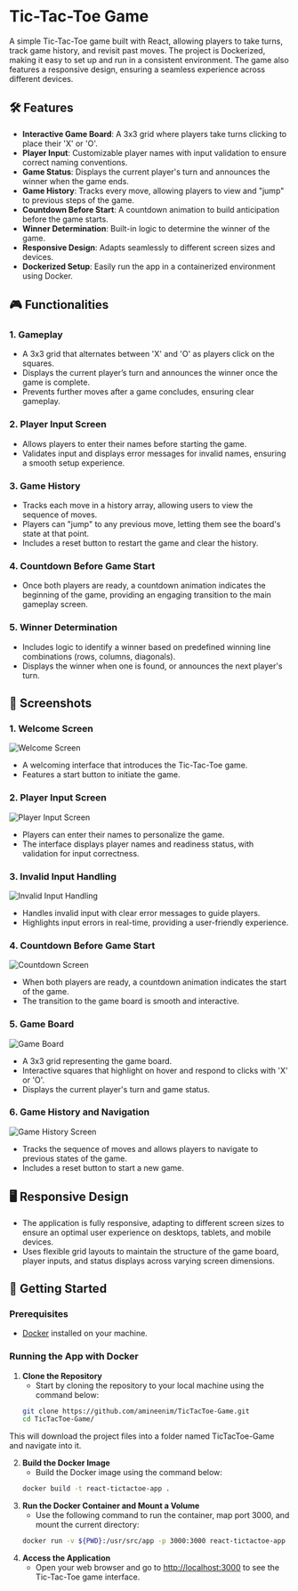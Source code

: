 # Tic-Tac-Toe Game 

A simple Tic-Tac-Toe game built with React, allowing players to take turns, track game history, and revisit past moves. The project is Dockerized, making it easy to set up and run in a consistent environment. The game also features a responsive design, ensuring a seamless experience across different devices.

## 🛠 Features
- **Interactive Game Board**: A 3x3 grid where players take turns clicking to place their 'X' or 'O'.
- **Player Input**: Customizable player names with input validation to ensure correct naming conventions.
- **Game Status**: Displays the current player's turn and announces the winner when the game ends.
- **Game History**: Tracks every move, allowing players to view and "jump" to previous steps of the game.
- **Countdown Before Start**: A countdown animation to build anticipation before the game starts.
- **Winner Determination**: Built-in logic to determine the winner of the game.
- **Responsive Design**: Adapts seamlessly to different screen sizes and devices.
- **Dockerized Setup**: Easily run the app in a containerized environment using Docker.

## 🎮 Functionalities
### 1. **Gameplay**
   - A 3x3 grid that alternates between 'X' and 'O' as players click on the squares.
   - Displays the current player’s turn and announces the winner once the game is complete.
   - Prevents further moves after a game concludes, ensuring clear gameplay.

### 2. **Player Input Screen**
   - Allows players to enter their names before starting the game.
   - Validates input and displays error messages for invalid names, ensuring a smooth setup experience.

### 3. **Game History**
   - Tracks each move in a history array, allowing users to view the sequence of moves.
   - Players can "jump" to any previous move, letting them see the board's state at that point.
   - Includes a reset button to restart the game and clear the history.

### 4. **Countdown Before Game Start**
   - Once both players are ready, a countdown animation indicates the beginning of the game, providing an engaging transition to the main gameplay screen.

### 5. **Winner Determination**
   - Includes logic to identify a winner based on predefined winning line combinations (rows, columns, diagonals).
   - Displays the winner when one is found, or announces the next player's turn.

## 📸 Screenshots

### 1. **Welcome Screen**
   ![Welcome Screen](screenshots/welcomescreen.png)
   - A welcoming interface that introduces the Tic-Tac-Toe game.
   - Features a start button to initiate the game.

### 2. **Player Input Screen**
   ![Player Input Screen](screenshots/playersscreen.png)
   - Players can enter their names to personalize the game.
   - The interface displays player names and readiness status, with validation for input correctness.

### 3. **Invalid Input Handling**
   ![Invalid Input Handling](screenshots/invalidinput.png)
   - Handles invalid input with clear error messages to guide players.
   - Highlights input errors in real-time, providing a user-friendly experience.

### 4. **Countdown Before Game Start**
   ![Countdown Screen](screenshots/countdown.png)
   - When both players are ready, a countdown animation indicates the start of the game.
   - The transition to the game board is smooth and interactive.

### 5. **Game Board**
   ![Game Board](screenshots/gamescreen.png)
   - A 3x3 grid representing the game board.
   - Interactive squares that highlight on hover and respond to clicks with 'X' or 'O'.
   - Displays the current player's turn and game status.

### 6. **Game History and Navigation**
   ![Game History Screen](screenshots/winningscreen.png)
   - Tracks the sequence of moves and allows players to navigate to previous states of the game.
   - Includes a reset button to start a new game.

## 🖥️ Responsive Design
   - The application is fully responsive, adapting to different screen sizes to ensure an optimal user experience on desktops, tablets, and mobile devices.
   - Uses flexible grid layouts to maintain the structure of the game board, player inputs, and status displays across varying screen dimensions.

## 🚀 Getting Started

### Prerequisites
- [Docker](https://www.docker.com/get-started) installed on your machine.

### Running the App with Docker

1. **Clone the Repository**
   - Start by cloning the repository to your local machine using the command below:
   ```bash
   git clone https://github.com/amineenim/TicTacToe-Game.git
   cd TicTacToe-Game/
This will download the project files into a folder named TicTacToe-Game and navigate into it.

2. **Build the Docker Image**
   - Build the Docker image using the command below:
   ```bash
   docker build -t react-tictactoe-app .
3. **Run the Docker Container and Mount a Volume**
   - Use the following command to run the container, map port 3000, and mount the current directory:
   ```bash
   docker run -v ${PWD}:/usr/src/app -p 3000:3000 react-tictactoe-app
4. **Access the Application**
   - Open your web browser and go to [http://localhost:3000](http://localhost:3000) to see the Tic-Tac-Toe game interface.

